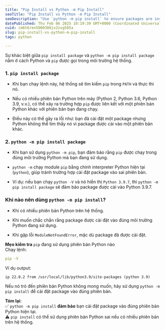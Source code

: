```yaml
---
title: "Pip Install vs Python -m Pip Install"
seoTitle: "Pip Install vs Python -m Pip Install"
seoDescription: "Use `python -m pip install` to ensure packages are installed in the correct Python version, preventing errors with multiple Python installations"
datePublished: Thu Feb 06 2025 10:19:39 GMT+0000 (Coordinated Universal Time)
cuid: cm6t6ren5000308jx2zsg585a
slug: pip-install-vs-python-m-pip-install
tags: python

---
```


Sự khác biệt giữa `pip install package` và `python -m pip install package` nằm ở cách Python và `pip` được gọi trong môi trường hệ thống.

### **1\.** `pip install package`

* Khi bạn chạy lệnh này, hệ thống sẽ tìm kiếm `pip` trong `PATH` và thực thi nó.
    
* Nếu có nhiều phiên bản Python trên máy (Python 2, Python 3.6, Python 3.9, v.v.), có thể xảy ra trường hợp `pip` được liên kết với một phiên bản Python khác với phiên bản bạn đang chạy.
    
* Điều này có thể gây ra lỗi như: bạn đã cài đặt một package nhưng Python không thể tìm thấy nó vì package được cài vào một phiên bản khác.
    

### **2\.** `python -m pip install package`

* Khi bạn sử dụng `python -m pip`, bạn đảm bảo rằng `pip` được chạy trong đúng môi trường Python mà bạn đang sử dụng.
    
* `python -m` chạy module `pip` bằng chính interpreter Python hiện tại (`python`), giúp tránh trường hợp cài đặt package vào sai phiên bản.
    
* Ví dụ: nếu bạn chạy `python -V` và nó hiển thị `Python 3.9.7`, thì `python -m pip install package` sẽ đảm bảo package được cài vào Python 3.9.7.
    

### **Khi nào nên dùng** `python -m pip install`?

* Khi có nhiều phiên bản Python trên hệ thống.
    
* Khi muốn chắc chắn rằng package được cài đặt vào đúng môi trường Python đang sử dụng.
    
* Khi gặp lỗi `ModuleNotFoundError`, mặc dù package đã được cài đặt.
    

**Mẹo kiểm tra** `pip` đang sử dụng phiên bản Python nào  
Chạy lệnh:

```yaml
pip -V
```

Ví dụ output:

```basic
ip 22.0.2 from /usr/local/lib/python3.9/site-packages (python 3.9)
```

Nếu nó trỏ đến phiên bản Python không mong muốn, hãy sử dụng `python -m pip install` để cài đặt package vào đúng phiên bản.

**Tóm lại:**  
✅ `python -m pip install` **đảm bảo** bạn cài đặt package vào đúng phiên bản Python hiện tại.  
⚠️ `pip install` có thể sử dụng phiên bản Python sai nếu có nhiều phiên bản trên hệ thống.